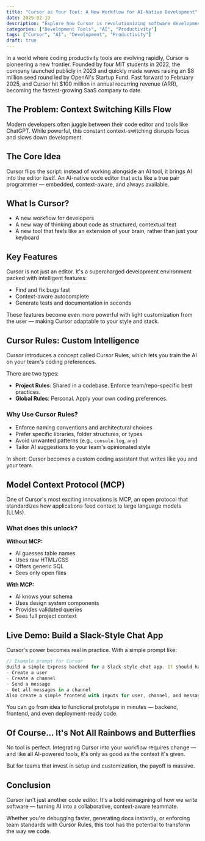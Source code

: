 ```yaml
---
title: "Cursor as Your Tool: A New Workflow for AI-Native Development"
date: 2025-02-19
description: "Explore how Cursor is revolutionizing software development by integrating AI directly into the code editor, making it a true pair programming experience."
categories: ["Development Tools", "AI", "Productivity"]
tags: ["Cursor", "AI", "Development", "Productivity"]
draft: true
---
```


In a world where coding productivity tools are evolving rapidly, Cursor is pioneering a new frontier. Founded by four MIT students in 2022, the company launched publicly in 2023 and quickly made waves raising an $8 million seed round led by OpenAI's Startup Fund. Fast forward to February 2025, and Cursor hit $100 million in annual recurring revenue (ARR), becoming the fastest-growing SaaS company to date.

## The Problem: Context Switching Kills Flow

Modern developers often juggle between their code editor and tools like ChatGPT. While powerful, this constant context-switching disrupts focus and slows down development.

## The Core Idea

Cursor flips the script: instead of working alongside an AI tool, it brings AI into the editor itself. An AI-native code editor that acts like a true pair programmer — embedded, context-aware, and always available.

## What Is Cursor?

- A new workflow for developers
- A new way of thinking about code as structured, contextual text
- A new tool that feels like an extension of your brain, rather than just your keyboard

## Key Features

Cursor is not just an editor. It's a supercharged development environment packed with intelligent features:

- Find and fix bugs fast
- Context-aware autocomplete
- Generate tests and documentation in seconds

These features become even more powerful with light customization from the user — making Cursor adaptable to your style and stack.

## Cursor Rules: Custom Intelligence

Cursor introduces a concept called Cursor Rules, which lets you train the AI on your team's coding preferences.

There are two types:
- **Project Rules**: Shared in a codebase. Enforce team/repo-specific best practices.
- **Global Rules**: Personal. Apply your own coding preferences.

### Why Use Cursor Rules?

- Enforce naming conventions and architectural choices
- Prefer specific libraries, folder structures, or types
- Avoid unwanted patterns (e.g., `console.log`, `any`)
- Tailor AI suggestions to your team's opinionated style

In short: Cursor becomes a custom coding assistant that writes like you and your team.

## Model Context Protocol (MCP)

One of Cursor's most exciting innovations is MCP, an open protocol that standardizes how applications feed context to large language models (LLMs).

### What does this unlock?

**Without MCP:**
- AI guesses table names
- Uses raw HTML/CSS
- Offers generic SQL
- Sees only open files

**With MCP:**
- AI knows your schema
- Uses design system components
- Provides validated queries
- Sees full project context

## Live Demo: Build a Slack-Style Chat App

Cursor's power becomes real in practice. With a simple prompt like:

```typescript
// Example prompt for Cursor
Build a simple Express backend for a Slack-style chat app. It should have endpoints to:
- Create a user
- Create a channel
- Send a message
- Get all messages in a channel
Also create a simple frontend with inputs for user, channel, and message.
```

You can go from idea to functional prototype in minutes — backend, frontend, and even deployment-ready code.

## Of Course... It's Not All Rainbows and Butterflies

No tool is perfect. Integrating Cursor into your workflow requires change — and like all AI-powered tools, it's only as good as the context it's given.

But for teams that invest in setup and customization, the payoff is massive.

## Conclusion

Cursor isn't just another code editor. It's a bold reimagining of how we write software — turning AI into a collaborative, context-aware teammate.

Whether you're debugging faster, generating docs instantly, or enforcing team standards with Cursor Rules, this tool has the potential to transform the way we code. 